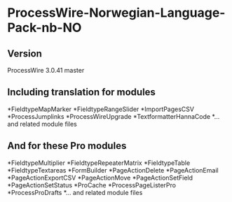 # ProcessWire-Norwegian-Language-Pack-nb-NO

## Version
ProcessWire 3.0.41 master

## Including translation for modules
*FieldtypeMapMarker
*FieldtypeRangeSlider
*ImportPagesCSV
*ProcessJumplinks
*ProcessWireUpgrade
*TextformatterHannaCode
*… and related module files

## And for these Pro modules
*FieldtypeMultiplier
*FieldtypeRepeaterMatrix
*FieldtypeTable
*FieldtypeTextareas
*FormBuilder
*PageActionDelete
*PageActionEmail
*PageActionExportCSV
*PageActionMove
*PageActionSetField
*PageActionSetStatus
*ProCache
*ProcessPageListerPro
*ProcessProDrafts
*… and related module files